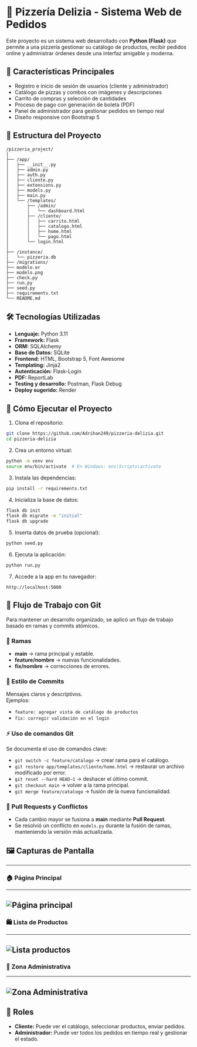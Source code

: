 # 🍕 Pizzería Delizia - Sistema Web de Pedidos

Este proyecto es un sistema web desarrollado con **Python (Flask)** que permite a una pizzería gestionar su catálogo de productos, recibir pedidos online y administrar órdenes desde una interfaz amigable y moderna.

## 🚀 Características Principales

- Registro e inicio de sesión de usuarios (cliente y administrador)
- Catálogo de pizzas y combos con imágenes y descripciones
- Carrito de compras y selección de cantidades
- Proceso de pago con generación de boleta (PDF)
- Panel de administrador para gestionar pedidos en tiempo real
- Diseño responsive con Bootstrap 5

## 🧱 Estructura del Proyecto

```
/pizzeria_project/
│
├── /app/
│   ├── __init__.py
│   ├── admin.py
│   ├── auth.py
│   ├── cliente.py
│   ├── extensions.py
│   ├── models.py
│   ├── main.py
│   └── /templates/
│       ├── /admin/
│       │   └── dashboard.html
│       ├── /cliente/
│       │   ├── carrito.html
│       │   ├── catalogo.html
│       │   ├── home.html
│       │   └── pago.html
│       └── login.html
│
├── /instance/
│   └── pizzeria.db
├── /migrations/
├── modelo.er
├── modelo.png
├── check.py
├── run.py
├── seed.py
├── requirements.txt
└── README.md
```

## 🛠 Tecnologías Utilizadas

- **Lenguaje:** Python 3.11
- **Framework:** Flask
- **ORM:** SQLAlchemy
- **Base de Datos:** SQLite
- **Frontend:** HTML, Bootstrap 5, Font Awesome
- **Templating:** Jinja2
- **Autenticación:** Flask-Login
- **PDF:** ReportLab
- **Testing y desarrollo:** Postman, Flask Debug
- **Deploy sugerido:** Render

## 🧪 Cómo Ejecutar el Proyecto

1. Clona el repositorio:
```bash
git clone https://github.com/Adrihan249/pizzeria-delizia.git
cd pizzeria-delizia
```

2. Crea un entorno virtual:
```bash
python -m venv env
source env/bin/activate  # En Windows: env\Scripts\activate
```

3. Instala las dependencias:
```bash
pip install -r requirements.txt
```

4. Inicializa la base de datos:
```bash
flask db init
flask db migrate -m "initial"
flask db upgrade
```

5. Inserta datos de prueba (opcional):
```bash
python seed.py
```

6. Ejecuta la aplicación:
```bash
python run.py
```

7. Accede a la app en tu navegador:
```
http://localhost:5000
```
## 🔀 Flujo de Trabajo con Git

Para mantener un desarrollo organizado, se aplicó un flujo de trabajo basado en ramas y commits atómicos.

### 📂 Ramas
- **main** → rama principal y estable.  
- **feature/nombre** → nuevas funcionalidades.  
- **fix/nombre** → correcciones de errores.  

### 📝 Estilo de Commits
Mensajes claros y descriptivos.  
Ejemplos:  
- `feature: agregar vista de catálogo de productos`  
- `fix: corregir validación en el login`  

### ⚡ Uso de comandos Git
Se documenta el uso de comandos clave:  
- `git switch -c feature/catalogo` → crear rama para el catálogo.  
- `git restore app/templates/cliente/home.html` → restaurar un archivo modificado por error.  
- `git reset --hard HEAD~1` → deshacer el último commit.  
- `git checkout main` → volver a la rama principal.  
- `git merge feature/catalogo` → fusión de la nueva funcionalidad.  

### 🔁 Pull Requests y Conflictos
- Cada cambio mayor se fusiona a **main** mediante **Pull Request**.  
- Se resolvió un conflicto en `models.py` durante la fusión de ramas, manteniendo la versión más actualizada.  
## 🖼️ Capturas de Pantalla
---
### 🏠 Página Principal
---
![Página principal](./screenshots/home.png)
---
### 🛍️ Lista de Productos
---
![Lista productos](./screenshots/lista.png)
---
### 📘 Zona Administrativa
---
![Zona Administrativa](./screenshots/zona.png)
---
## 👤 Roles

- **Cliente:** Puede ver el catálogo, seleccionar productos, enviar pedidos.
- **Administrador:** Puede ver todos los pedidos en tiempo real y gestionar el estado.
